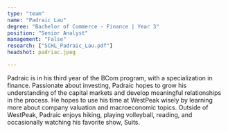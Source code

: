 ```yaml
---
type: "team"
name: "Padraic Lau"
degree: "Bachelor of Commerce - Finance | Year 3"
position: "Senior Analyst"
management: "False"
research: ["SCHL_Padraic_Lau.pdf"]
headshot: padriac.jpeg

---
```



Padraic is in his third year of the BCom program, with a specialization in finance. Passionate about investing, Padraic hopes to grow his understanding of the capital markets and develop meaningful relationships in the process. He hopes to use his time at WestPeak wisely by learning more about company valuation and macroeconomic topics. Outside of WestPeak, Padraic enjoys hiking, playing volleyball, reading, and occasionally watching his favorite show, Suits.

​